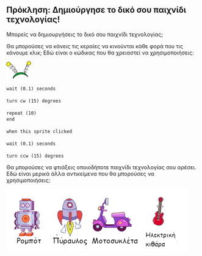 ## Πρόκληση: Δημιούργησε το δικό σου παιχνίδι τεχνολογίας!
Μπορείς να δημιουργήσεις το δικό σου παιχνίδι τεχνολογίας;

Θα μπορούσες να κάνεις τις κεραίες να κινούνται κάθε φορά που τις κάνουμε κλικ; Εδώ είναι ο κώδικας που θα χρειαστεί να χρησιμοποιήσεις:

![αντικείμενο κεραίες](images/antennae-sprite.png)

```blocks3
wait (0.1) seconds

turn cw (15) degrees

repeat (10)
end

when this sprite clicked

wait (0.1) seconds

turn ccw (15) degrees
```

Θα μπορούσες να φτιάξεις οποιοδήποτε παιχνίδι τεχνολογίας σου αρέσει. Εδώ είναι μερικά άλλα αντικείμενα που θα μπορούσες να χρησιμοποιήσεις:

![αντικείμενα ρομπότ, πύραυλος, μοτοσικλέτα, ηλεκτρική κιθάρα](images/toys-sprites.png)
